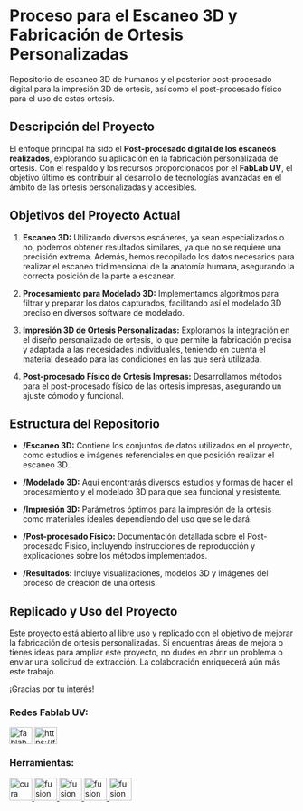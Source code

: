
# Proceso para el Escaneo 3D y Fabricación de Ortesis Personalizadas

Repositorio de escaneo 3D de humanos y el posterior post-procesado digital para la impresión 3D de ortesis, así como el post-procesado físico para el uso de estas ortesis.

## Descripción del Proyecto

El enfoque principal ha sido el **Post-procesado digital de los escaneos realizados**, explorando su aplicación en la fabricación personalizada de ortesis. Con el respaldo y los recursos proporcionados por el **FabLab UV**, el objetivo último es contribuir al desarrollo de tecnologías avanzadas en el ámbito de las ortesis personalizadas y accesibles.

## Objetivos del Proyecto Actual

1. **Escaneo 3D:**
   Utilizando diversos escáneres, ya sean especializados o no, podemos obtener resultados similares, ya que no se requiere una precisión extrema. Además, hemos recopilado los datos necesarios para realizar el escaneo tridimensional de la anatomía humana, asegurando la correcta posición de la parte a escanear.

2. **Procesamiento para Modelado 3D:**
   Implementamos algoritmos para filtrar y preparar los datos capturados, facilitando así el modelado 3D preciso en diversos software de modelado.

3. **Impresión 3D de Ortesis Personalizadas:**
   Exploramos la integración en el diseño personalizado de ortesis, lo que permite la fabricación precisa y adaptada a las necesidades individuales, teniendo en cuenta el material deseado para las condiciones en las que será utilizada.

4. **Post-procesado Físico de Ortesis Impresas:**
   Desarrollamos métodos para el post-procesado físico de las ortesis impresas, asegurando un ajuste cómodo y funcional.
    

## Estructura del Repositorio

-   **/Escaneo 3D:** Contiene los conjuntos de datos utilizados en el proyecto, como estudios e imágenes referenciales en que posición realizar el escaneo 3D.
    
-   **/Modelado 3D:** Aquí encontrarás diversos estudios y formas de hacer el procesamiento y el modelado 3D para que sea funcional y resistente.
    
-   **/Impresión 3D:** Parámetros óptimos para la impresión de la ortesis como materiales ideales dependiendo del uso que se le dará.

   -   **/Post-procesado Físico:** Documentación detallada sobre el Post-procesado Físico, incluyendo instrucciones de reproducción y explicaciones sobre los métodos implementados.
    
-   **/Resultados:** Incluye visualizaciones, modelos 3D y imágenes del proceso de creación de una ortesis.
    

## Replicado y Uso del Proyecto

Este proyecto está abierto al libre uso y replicado con el objetivo de mejorar la fabricación de ortesis personalizadas. Si encuentras áreas de mejora o tienes ideas para ampliar este proyecto, no dudes en abrir un problema o enviar una solicitud de extracción. La colaboración enriquecerá aún más este trabajo.

¡Gracias por tu interés!

<h3 align="left">Redes Fablab UV:</h3>
<p align="left">
<a href="https://instagram.com/fablabuv" target="blank"><img align="center" src="https://raw.githubusercontent.com/rahuldkjain/github-profile-readme-generator/master/src/images/icons/Social/instagram.svg" alt="fablabuv" height="30" width="40" /></a>
<a href="https://fablab.uv.cl" target="blank"><img align="center" src="https://raw.githubusercontent.com/rahuldkjain/github-profile-readme-generator/master/src/images/icons/Social/rss.svg" alt="https://fablab.uv.cl" height="30" width="40" /></a>
</p>

<h3 align="left">Herramientas:</h3>
<p align="left"> 
<a href="https://ultimaker.com/software/ultimaker-cura/" target="_blank" rel="noreferrer"> <img src="https://upload.wikimedia.org/wikipedia/commons/thumb/9/9a/Ultimaker_cura.png/220px-Ultimaker_cura.png" alt="cura" width="40" height="40"/> </a> 
<a href="https://latinoamerica.autodesk.com/products/fusion-360/" target="_blank" rel="noreferrer"> <img src="https://i.redd.it/tsgbkrx6zcx61.png" alt="fusion" width="40" height="40"/> </a> <a href="https://www.blender.org" target="_blank" rel="noreferrer"> <img src="https://e7.pngegg.com/pngimages/835/123/png-clipart-blender-3d-computer-graphics-3d-modeling-rendering-free-and-open-source-software-operating-3d-computer-graphics-text.png" alt="fusion" width="40" height="40"/> </a> 
<a href="https://meshmixer.com" target="_blank" rel="noreferrer"> <img src="https://meshmixer.com/images/mm_logo.png" alt="fusion" width="40" height="40"/> </a> 
<a href="https://www.einscan.com/es/" target="_blank" rel="noreferrer"> <img src="https://www.lay3rs.nl/wp-content/uploads/2020/11/Shining3DLogo.png" alt="fusion" width="40" height="40"/> </a>

</p>
